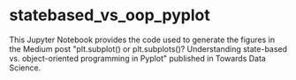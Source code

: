 # statebased_vs_oop_pyplot
This Jupyter Notebook provides the code used to generate the figures in the Medium post "plt.subplot() or plt.subplots()? Understanding state-based vs. object-oriented programming in Pyplot" published in Towards Data Science.
